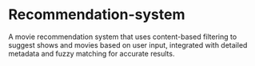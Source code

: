 # Recommendation-system
A movie recommendation system that uses content-based filtering to suggest shows and movies based on user input, integrated with detailed metadata and fuzzy matching for accurate results.
